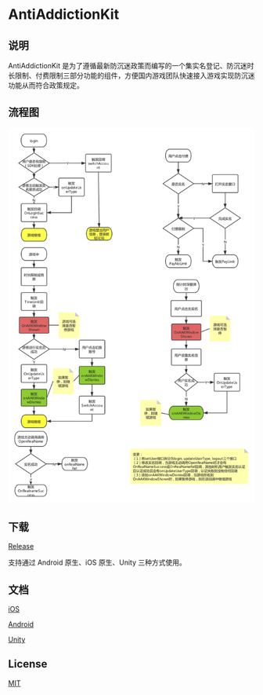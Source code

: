 # AntiAddictionKit

## 说明
AntiAddictionKit 是为了遵循最新防沉迷政策而编写的一个集实名登记、防沉迷时长限制、付费限制三部分功能的组件，方便国内游戏团队快速接入游戏实现防沉迷功能从而符合政策规定。

## 流程图

![流程图](./flow.jpg)

## 下载

[Release](https://github.com/xindong/anti-addiction-kit/releases/latest)

支持通过 Android 原生、iOS 原生、Unity 三种方式使用。

## 文档

[iOS](/iOS/README.md)

[Android](/Android/AntiAddictionSdk/AntiAddictionSdk.md)

[Unity](/Unity/AntiAddictionKitUnity/README.md)

## License

[MIT](https://github.com/xindong/anti-addiction-kit//blob/master/LICENSE)
